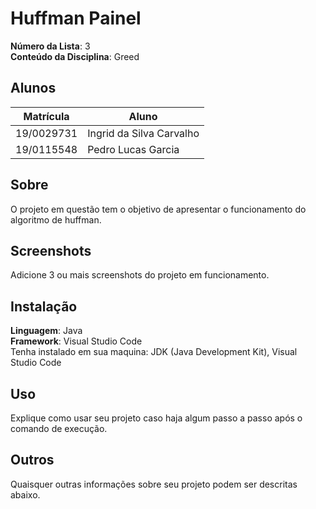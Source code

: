 # Huffman Painel

**Número da Lista**: 3<br>
**Conteúdo da Disciplina**: Greed<br>

## Alunos
|Matrícula | Aluno |
| -- | -- |
| 19/0029731  |  Ingrid da Silva Carvalho |
| 19/0115548  |  Pedro Lucas Garcia |

## Sobre 
O projeto em questão tem o objetivo de apresentar o funcionamento do algoritmo de huffman. 

## Screenshots
Adicione 3 ou mais screenshots do projeto em funcionamento.

## Instalação 
**Linguagem**: Java<br>
**Framework**: Visual Studio Code<br>
Tenha instalado em sua maquina: JDK (Java Development Kit), Visual Studio Code

## Uso 
Explique como usar seu projeto caso haja algum passo a passo após o comando de execução.

## Outros 
Quaisquer outras informações sobre seu projeto podem ser descritas abaixo.




